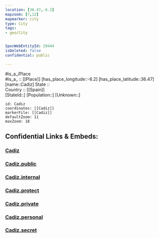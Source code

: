 ```yaml
---
location: [36.47,-6.2] 
mapzoom: [7,12] 
mapmarker: city 
type: City
tags:
- geo/City


SpocWebEntityId: 29444
isDeleted: false
confidential: public

---
```

#is_a_/Place  
#is_a_ :: [[Place]] 
[has_place_longitude::-6.2] 
[has_place_latitude::36.47] 
[name::Cadiz] 
State ::  
Country :: [[Spain]]  
[StateId::] 
[Population::] 
[Unknown::] 


```leaflet
id: Cadiz
coordinates: [[Cadiz]] 
markerFile: [[Cadiz]] 
defaultZoom: 11 
maxZoom: 18
```


## Confidential Links & Embeds: 

### [Cadiz](/_Standards/Earth/Continent/Europe/Europe~South/Spain/Provinces~Spain/Andalusia/Cádiz.Province/City/Cadiz.md) 

### [Cadiz.public](/_public/Earth/Continent/Europe/Europe~South/Spain/Provinces~Spain/Andalusia/Cádiz.Province/City/Cadiz.public.md) 

### [Cadiz.internal](/_internal/Earth/Continent/Europe/Europe~South/Spain/Provinces~Spain/Andalusia/Cádiz.Province/City/Cadiz.internal.md) 

### [Cadiz.protect](/_protect/Earth/Continent/Europe/Europe~South/Spain/Provinces~Spain/Andalusia/Cádiz.Province/City/Cadiz.protect.md) 

### [Cadiz.private](/_private/Earth/Continent/Europe/Europe~South/Spain/Provinces~Spain/Andalusia/Cádiz.Province/City/Cadiz.private.md) 

### [Cadiz.personal](/_personal/Earth/Continent/Europe/Europe~South/Spain/Provinces~Spain/Andalusia/Cádiz.Province/City/Cadiz.personal.md) 

### [Cadiz.secret](/_secret/Earth/Continent/Europe/Europe~South/Spain/Provinces~Spain/Andalusia/Cádiz.Province/City/Cadiz.secret.md)


